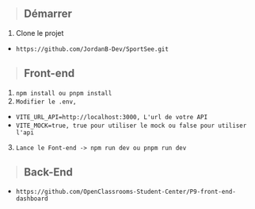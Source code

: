 > ## **Démarrer**

1. Clone le projet

- `https://github.com/JordanB-Dev/SportSee.git`

> ## **Front-end**

1. `npm install ou pnpm install`
2. `Modifier le .env,`
- `VITE_URL_API=http://localhost:3000, L'url de votre API`
- `VITE_MOCK=true, true pour utiliser le mock ou false pour utiliser l'api`
3. `Lance le Font-end -> npm run dev ou pnpm run dev`

> ## **Back-End**

- `https://github.com/OpenClassrooms-Student-Center/P9-front-end-dashboard`

